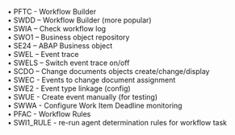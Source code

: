 •	PFTC - Workflow Builder\
•	SWDD – Workflow Builder (more popular)\
•	SWIA – Check workflow log\
•	SWO1 – Business object repository\
•	SE24 – ABAP Business object\
•	SWEL – Event trace\
•	SWELS – Switch event trace on/off\
•	SCDO – Change documents objects create/change/display\
•	SWEC - Events to change document assignment\
•	SWE2 - Event type linkage (config)\
• SWUE - Create event manually (for testing)\
• SWWA - Configure Work Item Deadline monitoring\
• PFAC - Workflow Rules\
• SWI1_RULE -  re-run agent determination rules for workflow task
